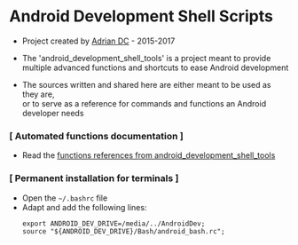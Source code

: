 # Android Development Shell Scripts
 * Project created by [Adrian DC](https://github.com/AdrianDC) - 2015-2017

 * The 'android_development_shell_tools' is a project meant to provide
   <br />
   multiple advanced functions and shortcuts to ease Android development
   <br />
 * The sources written and shared here are either meant to be used as they are,
   <br />
   or to serve as a reference for commands and functions an Android developer needs


### [ Automated functions documentation ]

 * Read the [functions references from android_development_shell_tools](http://adriandc.github.io/android_development_shell_tools)


### [ Permanent installation for terminals ]
 * Open the `~/.bashrc` file
 * Adapt and add the following lines:
   ```Shell
   export ANDROID_DEV_DRIVE=/media/../AndroidDev;
   source "${ANDROID_DEV_DRIVE}/Bash/android_bash.rc";
   ```
